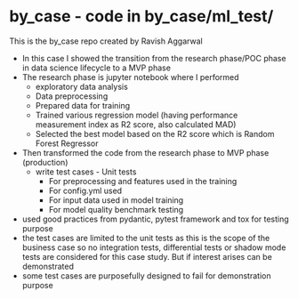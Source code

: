 # by_case - code in by_case/ml_test/
This is the by_case repo created by Ravish Aggarwal

- In this case I showed the transition from the research phase/POC phase in data science lifecycle to a MVP phase
- The research phase is jupyter notebook where I performed 
    - exploratory data analysis
    - Data preprocessing 
    - Prepared data for training 
    - Trained various regression model (having performance measurement index as R2 score, also calculated MAD)
    - Selected the best model based on the R2 score which is Random Forest Regressor
- Then transformed the code from the research phase to MVP phase (production)
    - write test cases - Unit tests 
        - For preprocessing and features used in the training 
        - For config.yml used 
        - For input data used in model training 
        - For model quality benchmark testing 
- used good practices from pydantic, pytest framework and tox for testing purpose 
-  the test cases are limited to the unit tests as this is the scope of the business case so no integration tests, differential tests or shadow mode tests are considered for this case study. But if interest arises can be demonstrated
- some test cases are purposefully designed to fail for demonstration purpose
